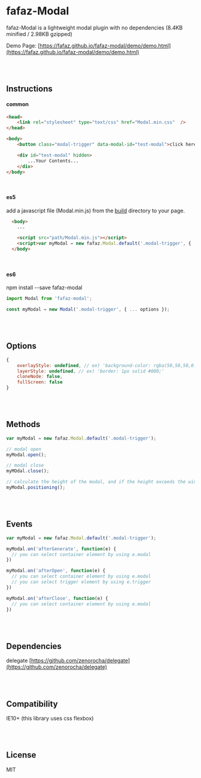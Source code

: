 # fafaz-Modal
fafaz-Modal is a lightweight modal plugin with no dependencies (8.4KB minified / 2.98KB gzipped)

Demo Page: [https://fafaz.github.io/fafaz-modal/demo/demo.html](https://fafaz.github.io/fafaz-modal/demo/demo.html)


</br><br/>

## Instructions 
#### common

```html
<head>
    <link rel="stylesheet" type="text/css" href="Modal.min.css"  />
</head>

<body>
    <button class="modal-trigger" data-modal-id="test-modal">click here</button>

    <div id="test-modal" hidden>
        ...Your Contents...
    </div>
</body>
```

<br/>

#### es5
add a javascript file (Modal.min.js) from the [build](build) directory to your page.

```html
  <body>
    ...

    <script src="path/Modal.min.js"></script>
    <script>var myModal = new fafaz.Modal.default('.modal-trigger', { ... options });</script>
  </body>
```

<br/>

#### es6
npm install --save fafaz-modal


```javascript
import Modal from 'fafaz-modal';

const myModal = new Modal('.modal-trigger', { ... options });
```

<br/><br/>

## Options

```javascript
{
    overlayStyle: undefined, // ex) 'background-color: rgba(50,50,50,0.5);'
    layerStyle: undefined, // ex) 'border: 1px solid #000;'
    cloneNode: false, 
    fullScreen: false
}
```


<br/><br/>

## Methods

```javascript
var myModal = new fafaz.Modal.default('.modal-trigger');

// modal open
myModal.open();

// modal close
myMOdal.close(); 

// calculate the height of the modal, and if the height exceeds the window height, reposition.
myModal.positioning(); 
```

<br/><br/>


## Events

```javascript
var myModal = new fafaz.Modal.default('.modal-trigger');

myModal.on('afterGenerate', function(e) {
  // you can select container element by using e.modal
})

myModal.on('afterOpen', function(e) {
  // you can select container element by using e.modal
  // you can select trigger element by using e.trigger
})

myModal.on('afterClose', function(e) {
  // you can select container element by using e.modal
})
```


<br/><br/>

## Dependencies

delegate [https://github.com/zenorocha/delegate](https://github.com/zenorocha/delegate)



<br/><br/>

## Compatibility

IE10+ (this library uses css flexbox)



<br/><br/>

## License

MIT
